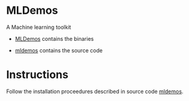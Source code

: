 # MLDemos
A Machine learning toolkit

* [MLDemos](https://github.com/epfl-lasa/MLDemos/tree/master/MLDemos) contains the binaries

* [mldemos](https://github.com/epfl-lasa/MLDemos/tree/master/mldemos) contains the source code

# Instructions

Follow the installation proceedures described in source code [mldemos](https://github.com/epfl-lasa/MLDemos/tree/master/mldemos).
